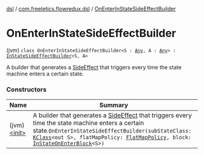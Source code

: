 [dsl](../../index.md) / [com.freeletics.flowredux.dsl](../index.md) / [OnEnterInStateSideEffectBuilder](./index.md)

# OnEnterInStateSideEffectBuilder

(jvm) `class OnEnterInStateSideEffectBuilder<S : `[`Any`](https://kotlinlang.org/api/latest/jvm/stdlib/kotlin/-any/index.html)`, A : `[`Any`](https://kotlinlang.org/api/latest/jvm/stdlib/kotlin/-any/index.html)`> : `[`InStateSideEffectBuilder`](../-in-state-side-effect-builder.md)`<S, A>`

A builder that generates a [SideEffect](#) that triggers every time the state machine enters
a certain state.

### Constructors

| Name | Summary |
|---|---|
| (jvm) [&lt;init&gt;](-init-.md) | A builder that generates a [SideEffect](#) that triggers every time the state machine enters a certain state.`OnEnterInStateSideEffectBuilder(subStateClass: `[`KClass`](https://kotlinlang.org/api/latest/jvm/stdlib/kotlin.reflect/-k-class/index.html)`<out S>, flatMapPolicy: `[`FlatMapPolicy`](../-flat-map-policy/index.md)`, block: `[`InStateOnEnterBlock`](../-in-state-on-enter-block.md)`<S>)` |
